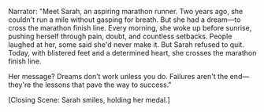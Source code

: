 Narrator:
"Meet Sarah, an aspiring marathon runner. Two years ago, she couldn't run a mile without gasping for breath. But she had a dream—to cross the marathon finish line. Every morning, she woke up before sunrise, pushing herself through pain, doubt, and countless setbacks. People laughed at her, some said she'd never make it. But Sarah refused to quit. Today, with blistered feet and a determined heart, she crosses the marathon finish line.

Her message? Dreams don’t work unless you do. Failures aren't the end—they're the lessons that pave the way to success."

[Closing Scene: Sarah smiles, holding her medal.]
